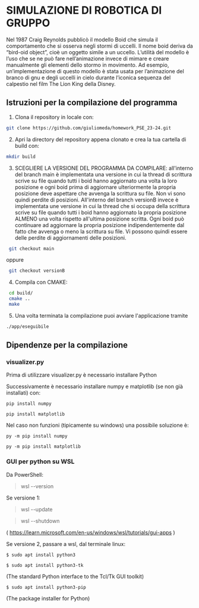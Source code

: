 # SIMULAZIONE DI ROBOTICA DI GRUPPO
Nel 1987 Craig Reynolds pubblicò il modello Boid che simula il comportamento che si osserva
negli stormi di uccelli. Il nome boid deriva da “bird-oid object”, cioè un oggetto simile a un
uccello.
L’utilità del modello è l’uso che se ne può fare nell’animazione invece di mimare e creare
manualmente gli elementi dello stormo in movimento.
Ad esempio, un’implementazione
di questo modello è stata usata per l’animazione del branco di gnu e degli uccelli in cielo
durante l’iconica sequenza del calpestio nel film The Lion King della Disney.

## Istruzioni per la compilazione del programma
1. Clona il repository in locale con:
```bash
git clone https://github.com/giuliomeda/homework_PSE_23-24.git
```
2. Apri la directory del repository appena clonato e crea la tua cartella di build con:
```bash
mkdir build 
```
3. SCEGLIERE LA VERSIONE DEL PROGRAMMA DA COMPILARE:
all'interno del branch main è implementata una versione in cui la thread di scrittura scrive su file quando tutti i boid hanno aggiornato una volta la loro posizione e ogni boid prima di aggiornare ulteriormente la propria posizione deve aspettare che avvenga la scrittura su file. Non vi sono quindi perdite di posizioni.
All'interno del branch versionB invece è implementata une versione in cui la thread che si occupa della scrittura scrive su file quando tutti i boid hanno aggiornato la propria posizione ALMENO una volta rispetto all'ultima posizione scritta. Ogni boid può continuare ad aggiornare la propria posizione indipendentemente dal fatto che avvenga o meno la scrittura su file. Vi possono quindi essere delle perdite di aggiornamenti delle posizioni.
```bash
 git checkout main
```
oppure
```bash
 git checkout versionB
```
4. Compila con CMAKE:
```bash
 cd build/
 cmake ..
 make
```
5. Una volta terminata la compilazione puoi avviare l'applicazione tramite 
```bash
./app/eseguibile 
```

## Dipendenze per la compilazione 
### visualizer.py

Prima di utilizzare visualizer.py è necessario installare Python

Successivamente è necessario installare numpy e matplotlib (se non già installati) con:

`pip install numpy`

`pip install matplotlib`

Nel caso non funzioni (tipicamente su windows) una possibile soluzione è:

`py -m pip install numpy`

`py -m pip install matplotlib`

### GUI per python su WSL

Da PowerShell:

> wsl --version

Se versione 1:

> wsl --update

> wsl --shutdown

( <https://learn.microsoft.com/en-us/windows/wsl/tutorials/gui-apps> )

Se versione 2, passare a wsl, dal terminale linux:

`$ sudo apt install python3`

`$ sudo apt install python3-tk`

(The standard Python interface to the Tcl/Tk GUI toolkit)

`$ sudo apt install python3-pip`

(The package installer for Python)